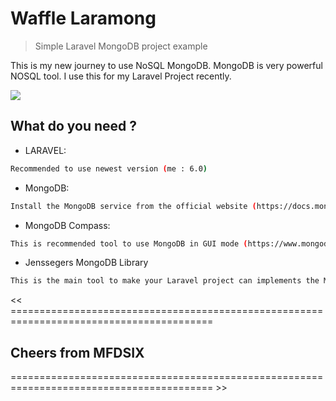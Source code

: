 # Waffle Laramong
> Simple Laravel MongoDB project example

This is my new journey to use NoSQL MongoDB.
MongoDB is very powerful NOSQL tool.
I use this for my Laravel Project recently.

![](header.png)

## What do you need ?

- LARAVEL:

```sh
Recommended to use newest version (me : 6.0)
```
- MongoDB:

```sh
Install the MongoDB service from the official website (https://docs.mongodb.com/manual/installation/)
```


- MongoDB Compass:

```sh
This is recommended tool to use MongoDB in GUI mode (https://www.mongodb.com/products/compass)
```

- Jenssegers MongoDB Library

```sh
This is the main tool to make your Laravel project can implements the MongoDB functions (https://github.com/jenssegers/laravel-mongodb)
```






<< =========================================================================================
## Cheers from MFDSIX
========================================================================================= >>
